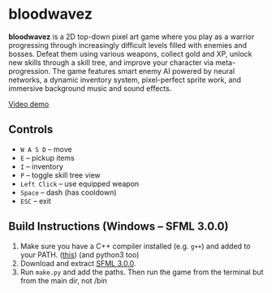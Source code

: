 # bloodwavez

**bloodwavez** is a 2D top-down pixel art game where you play as a warrior progressing through increasingly difficult levels filled with enemies and bosses. Defeat them using various weapons, collect gold and XP, unlock new skills through a skill tree, and improve your character via meta-progression. The game features smart enemy AI powered by neural networks, a dynamic inventory system, pixel-perfect sprite work, and immersive background music and sound effects.

[Video demo](https://drive.google.com/file/d/12GsTIZ8TaY4HDv8UsjclCytK9eBauRf8/view?usp=sharing)

## Controls

- `W A S D` – move
- `E` – pickup items
- `I` – inventory
- `P` – toggle skill tree view
- `Left Click` – use equipped weapon
- `Space` – dash (has cooldown)
- `ESC` – exit

## Build Instructions (Windows – SFML 3.0.0)

1. Make sure you have a C++ compiler installed (e.g. `g++`) and added to your PATH. ([this](https://github.com/brechtsanders/winlibs_mingw/releases/download/14.2.0posix-19.1.1-12.0.0-ucrt-r2/winlibs-x86_64-posix-seh-gcc-14.2.0-mingw-w64ucrt-12.0.0-r2.7z)) (and python3 too)
2. Download and extract [SFML 3.0.0](https://www.sfml-dev.org/download.php).
3. Run `make.py` and add the paths. Then run the game from the terminal but from the main dir, not /bin
